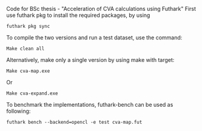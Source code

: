 Code for BSc thesis - "Acceleration of CVA calculations using Futhark"
First use futhark pkg to install the required packages, by using

    futhark pkg sync
To compile the two versions and run a test dataset, use the command:

    Make clean all 	
Alternatively, make only a single version by using make with target:

    Make cva-map.exe
Or 

    Make cva-expand.exe

To benchmark the implementations, futhark-bench can be used as following:

    futhark bench --backend=opencl -e test cva-map.fut

